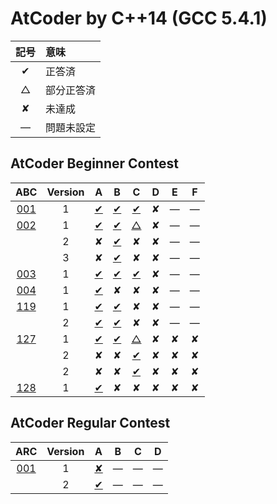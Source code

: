 # AtCoder by C++14 (GCC 5.4.1) #

|記号|意味|
|:-:|:-|
|&#x2714;|正答済|
|&#x25b3;|部分正答済|
|&#x2718;|未達成|
|&#x2014;|問題未設定|

## AtCoder Beginner Contest ##

|ABC              |Version|A                                      |B                                      |C                                      |D                                      |E                                      |F                                      |
|:---------------:|:-----:|:-------------------------------------:|:-------------------------------------:|:-------------------------------------:|:-------------------------------------:|:-------------------------------------:|:-------------------------------------:|
|[001](ABC/ABC001)|   1   |[&#x2714;](ABC/ABC001/ABC001_A_v01.cpp)|[&#x2714;](ABC/ABC001/ABC001_B_v01.cpp)|[&#x2714;](ABC/ABC001/ABC001_C_v01.cpp)|&#x2718;                               |&#x2014;                               |&#x2014;                               |
|[002](ABC/ABC002)|   1   |[&#x2714;](ABC/ABC002/ABC002_A_v01.cpp)|[&#x2714;](ABC/ABC002/ABC002_B_v01.cpp)|[&#x25b3;](ABC/ABC002/ABC002_C_v01.cpp)|&#x2718;                               |&#x2014;                               |&#x2014;                               |
|                 |   2   |&#x2718;                               |[&#x2714;](ABC/ABC002/ABC002_B_v02.cpp)|&#x2718;                               |&#x2718;                               |&#x2014;                               |&#x2014;                               |
|                 |   3   |&#x2718;                               |[&#x2714;](ABC/ABC002/ABC002_B_v03.cpp)|&#x2718;                               |&#x2718;                               |&#x2014;                               |&#x2014;                               |
|[003](ABC/ABC003)|   1   |[&#x2714;](ABC/ABC003/ABC003_A_v01.cpp)|[&#x2714;](ABC/ABC003/ABC003_B_v01.cpp)|[&#x2714;](ABC/ABC003/ABC003_C_v01.cpp)|&#x2718;                               |&#x2014;                               |&#x2014;                               |
|[004](ABC/ABC004)|   1   |[&#x2714;](ABC/ABC004/ABC004_A_v01.cpp)|&#x2718;                               |&#x2718;                               |&#x2718;                               |&#x2014;                               |&#x2014;                               |
|[119](ABC/ABC119)|   1   |[&#x2714;](ABC/ABC119/ABC119_A_v01.cpp)|[&#x2714;](ABC/ABC119/ABC119_B_v01.cpp)|&#x2718;                               |&#x2718;                               |&#x2014;                               |&#x2014;                               |
|                 |   2   |[&#x2714;](ABC/ABC119/ABC119_A_v01.cpp)|[&#x2714;](ABC/ABC119/ABC119_B_v02.cpp)|&#x2718;                               |&#x2718;                               |&#x2014;                               |&#x2014;                               |
|[127](ABC/ABC127)|   1   |[&#x2714;](ABC/ABC127/ABC127_A_v01.cpp)|[&#x2714;](ABC/ABC127/ABC127_B_v01.cpp)|[&#x25b3;](ABC/ABC127/ABC127_C_v01.cpp)|&#x2718;                               |&#x2718;                               |&#x2718;                               |
|                 |   2   |&#x2718;                               |&#x2718;                               |[&#x2714;](ABC/ABC127/ABC127_C_v02.cpp)|&#x2718;                               |&#x2718;                               |&#x2718;                               |
|                 |   2   |&#x2718;                               |&#x2718;                               |[&#x2714;](ABC/ABC127/ABC127_C_v03.cpp)|&#x2718;                               |&#x2718;                               |&#x2718;                               |
|[128](ABC/ABC128)|   1   |[&#x2714;](ABC/ABC128/ABC128_A_v01.cpp)|&#x2718;                               |&#x2718;                               |&#x2718;                               |&#x2718;                               |&#x2718;                               |

## AtCoder Regular Contest ##

|ARC|Version|A|B|C|D|
|:-:|:-:|:-:|:-:|:-:|:-:|
|[001](https://atcoder.jp/contests/arc001)|1|[&#x2718;](ARC001/ARC001_A_v01.cpp)|&#x2014;|&#x2014;|&#x2014;|
||2|[&#x2714;](ARC001/ARC001_A_v01.cpp)|&#x2014;|&#x2014;|&#x2014;|

